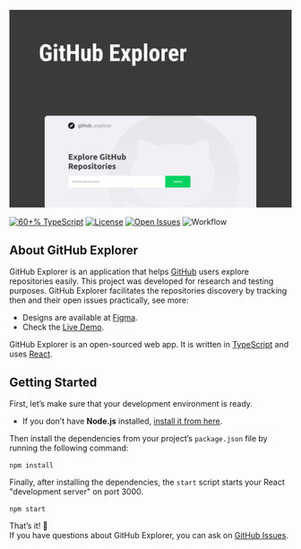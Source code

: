 <!-- Cover -->
[![Cover](./.github/assets/cover.svg)](https://github-explorer.guiribmedeiros.io)

<!-- Badges -->
[![60+% TypeScript](https://img.shields.io/github/languages/top/guiribmedeiros/github-explorer?style=for-the-badge)](https://github.com/guiribmedeiros/github-explorer/search?l=typescript)
[![License](https://img.shields.io/github/license/guiribmedeiros/github-explorer?style=for-the-badge)](./LICENSE.md)
[![Open Issues](https://img.shields.io/github/issues/guiribmedeiros/github-explorer?style=for-the-badge)](https://github.com/guiribmedeiros/github-explorer/issues)
![Workflow](https://img.shields.io/github/workflow/status/guiribmedeiros/github-explorer/CI?style=for-the-badge)

## About GitHub Explorer

GitHub Explorer is an application that helps [GitHub](https://github.com) users explore repositories easily. This project was developed for research and testing purposes. GitHub Explorer facilitates the repositories discovery by tracking then and their open issues practically, see more:

- Designs are available at [Figma](https://www.figma.com/file/AtPzAD4RGANDSctJ8Q5iNV/GitHub-Explorer).
- Check the [Live Demo](https://github-explorer.guiribmedeiros.io).

GitHub Explorer is an open-sourced web app. It is written in [TypeScript](http://www.typescriptlang.org) and
uses [React](https://reactjs.org/).

## Getting Started

First, let’s make sure that your development environment is ready.

- If you don’t have **Node.js** installed, [install it from here](https://nodejs.org).

Then install the dependencies from your project’s `package.json` file by running the following command:

```
npm install
```

Finally, after installing the dependencies, the `start` script starts your React "development server" on port 3000.

```
npm start
```

That’s it! :rocket:  
If you have questions about GitHub Explorer, you can ask on [GitHub Issues](https://github.com/guiribmedeiros/github-explorer/issues).
